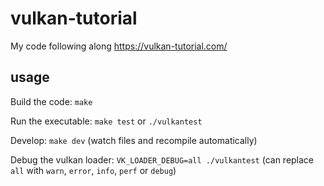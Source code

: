 # vulkan-tutorial

My code following along https://vulkan-tutorial.com/

## usage

Build the code: `make`

Run the executable: `make test` or `./vulkantest`

Develop: `make dev` (watch files and recompile automatically)

Debug the vulkan loader: `VK_LOADER_DEBUG=all ./vulkantest` (can replace `all` with `warn`, `error`, `info`, `perf` or `debug`)
